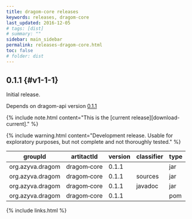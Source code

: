 ```yaml
---
title: dragom-core releases
keywords: releases, dragom-core
last_updated: 2016-12-05
# tags: [dist]
# summary: ""
sidebar: main_sidebar
permalink: releases-dragom-core.html
toc: false
# folder: dist
---
```


## 0.1.1 {#v1-1-1}

Initial release.

Depends on dragom-api version [0.1.1](releases-dragom-api.html#v1-1-1)

{% include note.html content="This is the [current release][download-current]." %}

{% include warning.html content="Development release. Usable for exploratory purposes, but not complete and not thoroughly tested." %}

groupId         |artitactId       |version|classifier|type  |
----------------|-----------------|-------|----------|------|
org.azyva.dragom|dragom&#8209;core|0.1.1  |          |jar   |<a class="no_icon" href="http://repo1.maven.org/maven2/org/azyva/dragom/dragom-core/0.1.1/dragom-core-0.1.1.jar" download><span class="glyphicon glyphicon-download"/></a>
org.azyva.dragom|dragom&#8209;core|0.1.1  |sources   |jar   |<a class="no_icon" href="http://repo1.maven.org/maven2/org/azyva/dragom/dragom-core/0.1.1/dragom-core-0.1.1-sources.jar" download><span class="glyphicon glyphicon-download"/></a>
org.azyva.dragom|dragom&#8209;core|0.1.1  |javadoc   |jar   |<a class="no_icon" href="http://repo1.maven.org/maven2/org/azyva/dragom/dragom-core/0.1.1/dragom-core-0.1.1-javadoc.jar" download><span class="glyphicon glyphicon-download"/></a>
org.azyva.dragom|dragom&#8209;core|0.1.1  |          |pom   |<a class="no_icon" href="http://repo1.maven.org/maven2/org/azyva/dragom/dragom-core/0.1.1/dragom-core-0.1.1.pom" download><span class="glyphicon glyphicon-download"/></a>

{% include links.html %}